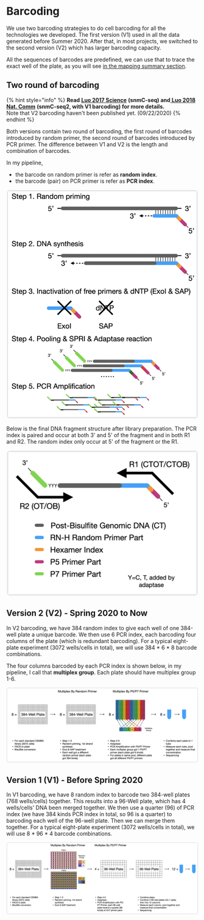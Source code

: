 # Barcoding

We use two barcoding strategies to do cell barcoding for all the technologies we developed. The first version \(V1\) used in all the data generated before Summer 2020. After that, in most projects, we switched to the second version \(V2\) which has larger barcoding capacity. 



All the sequences of barcodes are predefined, we can use that to trace the exact well of the plate, as you will see [in the mapping summary section](../mapping-summary-and-metrics/).

## Two round of barcoding

{% hint style="info" %}
**Read** [**Luo 2017 Science**](https://science.sciencemag.org/content/357/6351/600.abstract) **\(snmC-seq\) and**[ **Luo 2018 Nat. Comm**](https://www.nature.com/articles/s41467-018-06355-2) **\(snmC-seq2, with V1 barcoding\) for more details.**   
Note that V2 barcoding haven't been published yet. \(09/22/2020\)
{% endhint %}

Both versions contain two round of barcoding, the first round of barcodes introduced by random primer, the second round of barcodes introduced by PCR primer. The difference between V1 and V2 is the length and combination of barcodes.

In my pipeline, 

* the barcode on random primer is refer as **random index**. 
* the barcode \(pair\) on PCR primer is refer as **PCR index**.

![snmC-seq2 library preparation steps](../.gitbook/assets/image.png)

Below is the final DNA fragment structure after library preparation. The PCR index is paired and occur at both 3' and 5' of the fragment and in both R1 and R2. The random index only occur at 5' of the fragment or the R1.

![DNA fragment structure](../.gitbook/assets/image%20%282%29.png)

## Version 2 \(V2\) - Spring 2020 to Now

In V2 barcoding, we have 384 random index to give each well of one 384-well plate a unique barcode. We then use 6 PCR index, each barcoding four columns of the plate \(which is redundant barcoding\). For a typical eight-plate experiment \(3072 wells/cells in total\), we will use 384 \* 6 \* 8 barcode combinations.

The four columns barcoded by each PCR index is shown below, in my pipeline, I call that **multiplex group**. Each plate should have multiplex group 1-6.

![Library preparation using V2 barcoding](../.gitbook/assets/image%20%283%29.png)

## Version 1 \(V1\) - Before Spring 2020

In V1 barcoding, we have 8 random index to barcode two 384-well plates \(768 wells/cells\) together. This results into a 96-Well plate, which has 4 wells/cells' DNA been merged together. We then use a quarter \(96\) of PCR index \(we have 384 kinds PCR index in total, so 96 is a quarter\) to barcoding each well of the 96-well plate. Then we can merge them together. For a typical eight-plate experiment \(3072 wells/cells in total\), we will use 8 \* 96 \* 4 barcode combinations.

![Library preparation using V1 barcoding](../.gitbook/assets/image%20%284%29.png)

